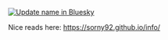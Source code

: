 [![Update name in Bluesky](https://github.com/sorny92/info/actions/workflows/ci-bluesky.yml/badge.svg)](https://github.com/sorny92/info/actions/workflows/ci-bluesky.yml)

Nice reads here: https://sorny92.github.io/info/


